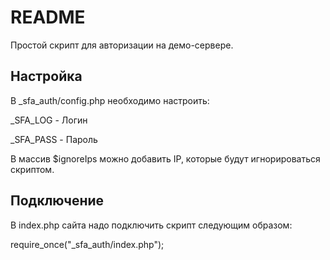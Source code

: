 # README #

Простой скрипт для авторизации на демо-сервере.

## Настройка ##

В _sfa_auth/config.php необходимо настроить: 

_SFA_LOG - Логин

_SFA_PASS - Пароль

В массив $ignoreIps можно добавить IP, которые будут игнорироваться скриптом.

## Подключение ##

В index.php сайта надо подключить скрипт следующим образом: 

require_once("_sfa_auth/index.php");
